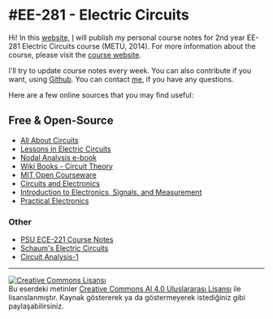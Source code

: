 #EE-281 - Electric Circuits
=====
Hi! In this [website](https://www.gitbook.io/book/ozank/ee281),  [I](http://ozan.keysan.me/) will publish my personal course notes for 2nd year EE-281 Electric Circuits course (METU, 2014). For more information about the course, please visit the [course website](http://www.keysan.me/ee281).

I'll try to update course notes every week. You can also contribute if you want, using [Github](https://github.com/ozank/ee281). You can contact [me](http://ozan.keysan.me/), if you have any questions.

Here are a few online sources that you may find useful:

## Free & Open-Source
- [All About Circuits](http://www.allaboutcircuits.com/vol_1/)
- [Lessons in Electric Circuits](http://www.faqs.org/docs/electric/)
- [Nodal Analysis e-book](http://www.solved-problems.com/download/NodalAnalysis.pdf)
- [Wiki Books - Circuit Theory](http://www.faqs.org/docs/electric/)
- [MIT Open Courseware](http://ocw.mit.edu/index.htm)
 - [Circuits and Electronics](http://ocw.mit.edu/courses/electrical-engineering-and-computer-science/6-002-circuits-and-electronics-spring-2007/index.htm)
 - [Introduction to Electronics, Signals, and Measurement](http://ocw.mit.edu/courses/electrical-engineering-and-computer-science/6-071j-introduction-to-electronics-signals-and-measurement-spring-2006/index.htm)
 - [Practical Electronics](http://ocw.mit.edu/courses/special-programs/sp-764-practical-electronics-fall-2004/)

### Other
- [PSU ECE-221 Course Notes](http://web.cecs.pdx.edu/~ece2xx/ECE221/Lectures/)
- [Schaum's Electric Circuits](http://accessengineeringlibrary.com/browse/schaums-outline-of-electric-circuits-sixth-edition)
- [Circuit Analysis-1](http://www.ece.ubc.ca/~shahriar/eece251.html)

---
<a rel="license" href="http://creativecommons.org/licenses/by/4.0/"><img alt="Creative Commons Lisansı" style="border-width:0" src="https://i.creativecommons.org/l/by/4.0/88x31.png" /></a><br />Bu eserdeki metinler <a rel="license" href="http://creativecommons.org/licenses/by/4.0/"> Creative Commons Al 4.0 Uluslararası Lisansı</a> ile lisanslanmıştır. Kaynak göstererek ya da göstermeyerek istediğiniz gibi paylaşabilirsiniz.
